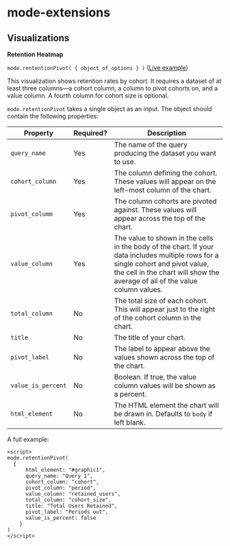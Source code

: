 # mode-extensions

## Visualizations

**Retention Heatmap**

`mode.rententionPivot( { object_of_options } )`  ([Live example](https://modeanalytics.com/modeanalytics/reports/f25a1764f2b4))

This visualization shows retention rates by cohort. It requires a dataset of at least three columns&mdash;a cohort column, a column to pivot cohorts on, and a value column. A fourth column for cohort size is optional.

`mode.retentionPivot` takes a single object as an input. The object should contain the following properties:

Property | Required? | Description
--- | --- | ---
`query_name` | Yes | The name of the query producing the dataset you want to use.
`cohort_column` | Yes | The column defining the cohort. These values will appear on the left-most column of the chart.
`pivot_columm` | Yes | The column cohorts are pivoted against. These values will appear across the top of the chart.
`value_column` | Yes | The value to shown in the cells in the body of the chart. If your data includes multiple rows for a single cohort and pivot value, the cell in the chart will show the average of all of the value column values.
`total_column` | No | The total size of each cohort. This will appear just to the right of the cohort column in the chart.
`title` | No | The title of your chart.
`pivot_label` | No | The label to appear above the values shown across the top of the chart.
`value_is_percent` | No | Boolean. If true, the value column values will be shown as a percent.
`html_element` | No | The HTML element the chart will be drawn in. Defaults to `body` if left blank.

A full example:

```
<script>
mode.retentionPivot(
  {
      html_element: "#graphic1",
      query_name: "Query 1",
      cohort_column: "cohort",
      pivot_column: "period",
      value_column: "retained_users",
      total_column: "cohort_size",
      title: "Total Users Retained",
      pivot_label: "Periods out",
      value_is_percent: false
    }
)
</script>
```